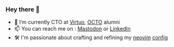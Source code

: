 ### Hey there 👋
- 🚗 I’m currently CTO at [Virtuo](https://www.govirtuo.com/), [OCTO](https://www.octo.com) alumni
- 📫 You can reach me on : [Mastodon](https://mastodon.world/@oliviermartin) or [LinkedIn](https://www.linkedin.com/in/martinolivier/)
- 🛠️ I'm passionate about crafting and refining my [neovim](https://neovim.io) [config](https://github.com/omartin/dotfiles)
